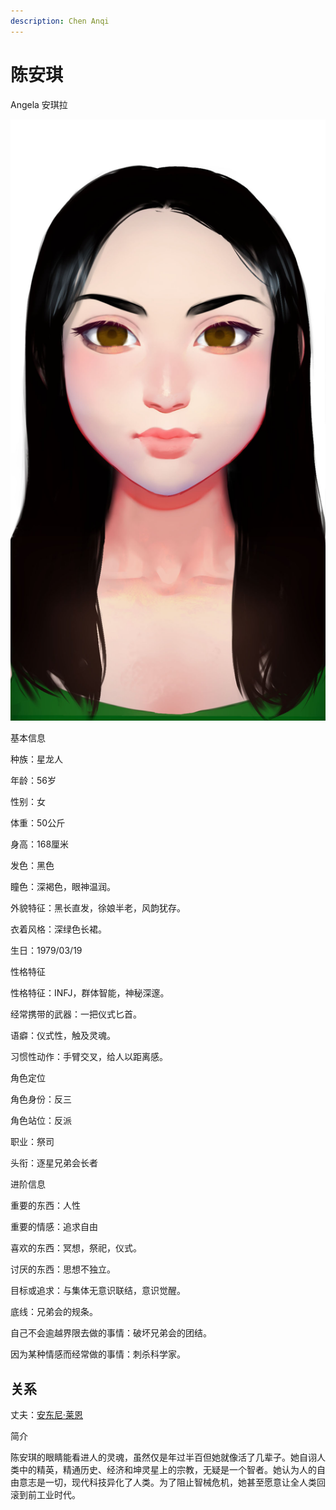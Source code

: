 ```yaml
---
description: Chen Anqi
---
```


# 陈安琪

Angela 安琪拉

![陈安琪](../../.gitbook/assets/chen-an-qi-.jpg)

基本信息



种族：星龙人

年龄：56岁

性别：女

体重：50公斤

身高：168厘米

发色：黑色

瞳色：深褐色，眼神温润。

外貌特征：黑长直发，徐娘半老，风韵犹存。

衣着风格：深绿色长裙。

生日：1979/03/19


性格特征



性格特征：INFJ，群体智能，神秘深邃。

经常携带的武器：一把仪式匕首。

语癖：仪式性，触及灵魂。

习惯性动作：手臂交叉，给人以距离感。


角色定位



角色身份：反三

角色站位：反派

职业：祭司

头衔：逐星兄弟会长者



进阶信息



重要的东西：人性

重要的情感：追求自由

喜欢的东西：冥想，祭祀，仪式。

讨厌的东西：思想不独立。

目标或追求：与集体无意识联结，意识觉醒。

底线：兄弟会的规条。

自己不会逾越界限去做的事情：破坏兄弟会的团结。

因为某种情感而经常做的事情：刺杀科学家。

## 关系

丈夫：[安东尼·莱恩](../star-federationers/an-dong-ni-lai-en.md)

简介



陈安琪的眼睛能看进人的灵魂，虽然仅是年过半百但她就像活了几辈子。她自诩人类中的精英，精通历史、经济和坤灵星上的宗教，无疑是一个智者。她认为人的自由意志是一切，现代科技异化了人类。为了阻止智械危机，她甚至愿意让全人类回滚到前工业时代。
